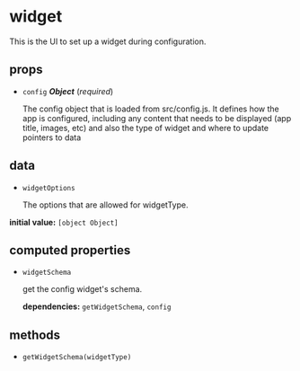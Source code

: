 # widget 

This is the UI to set up a widget during configuration. 

## props 

- `config` ***Object*** (*required*) 

  The config object that is loaded from src/config.js.
  It defines how the app is configured, including
  any content that needs to be displayed (app title, images, etc)
  and also the type of widget and where to update pointers to data 

## data 

- `widgetOptions` 

  The options that are allowed for widgetType. 

**initial value:** `[object Object]` 

## computed properties 

- `widgetSchema` 

  get the config widget's schema. 

   **dependencies:** `getWidgetSchema`, `config` 


## methods 

- `getWidgetSchema(widgetType)` 

